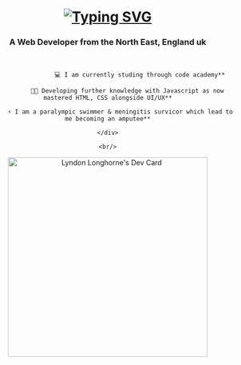 <h1 align="center"> 
 <a href="https://git.io/typing-svg"><img src="https://readme-typing-svg.herokuapp.com?font=Fira+Code&weight=500&size=25&pause=1000&color=B729F7&center=true&vCenter=true&random=false&width=435&lines=Hi+I+am+Lyndon+Longhorne+%F0%9F%91%8B" alt="Typing SVG" /></a>
</h1>

<h3 align="center">A Web Developer from the North East, England uk</h3>

<br/> 

<div align="center">

                      💻 I am currently studing through code academy**

               👩‍💻 Developing further knowledge with Javascript as now mastered HTML, CSS alongside UI/UX**

           ⚡ I am a paralympic swimmer & meningitis survicor which lead to me becoming an amputee**

    </div>

    <br/>

<a href="https://app.daily.dev/lyndonlonghorne"><img src="https://api.daily.dev/devcards/f895741475da4ef5b5ee7a8accb59015.png?r=917" width="400" alt="Lyndon Longhorne's Dev Card"/></a>

